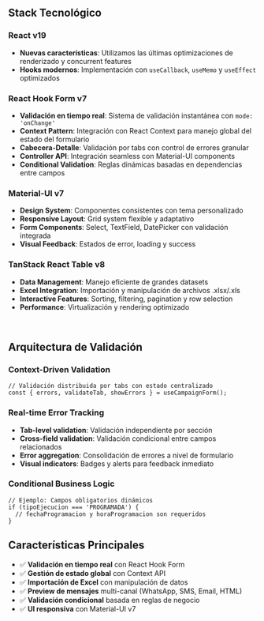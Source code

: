 ## Stack Tecnológico

### React v19
- **Nuevas características**: Utilizamos las últimas optimizaciones de renderizado y concurrent features
- **Hooks modernos**: Implementación con `useCallback`, `useMemo` y `useEffect` optimizados

### React Hook Form v7
- **Validación en tiempo real**: Sistema de validación instantánea con `mode: 'onChange'`
- **Context Pattern**: Integración con React Context para manejo global del estado del formulario
- **Cabecera-Detalle**: Validación por tabs con control de errores granular
- **Controller API**: Integración seamless con Material-UI components
- **Conditional Validation**: Reglas dinámicas basadas en dependencias entre campos

### Material-UI v7
- **Design System**: Componentes consistentes con tema personalizado
- **Responsive Layout**: Grid system flexible y adaptativo
- **Form Components**: Select, TextField, DatePicker con validación integrada
- **Visual Feedback**: Estados de error, loading y success

### TanStack React Table v8
- **Data Management**: Manejo eficiente de grandes datasets
- **Excel Integration**: Importación y manipulación de archivos .xlsx/.xls
- **Interactive Features**: Sorting, filtering, pagination y row selection
- **Performance**: Virtualización y rendering optimizado

<br>

## Arquitectura de Validación

### Context-Driven Validation
```tsx
// Validación distribuida por tabs con estado centralizado
const { errors, validateTab, showErrors } = useCampaignForm();
```

### Real-time Error Tracking
- **Tab-level validation**: Validación independiente por sección
- **Cross-field validation**: Validación condicional entre campos relacionados
- **Error aggregation**: Consolidación de errores a nivel de formulario
- **Visual indicators**: Badges y alerts para feedback inmediato

### Conditional Business Logic
```tsx
// Ejemplo: Campos obligatorios dinámicos
if (tipoEjecucion === 'PROGRAMADA') {
  // fechaProgramacion y horaProgramacion son requeridos
}
```

## Características Principales

- ✅ **Validación en tiempo real** con React Hook Form
- ✅ **Gestión de estado global** con Context API
- ✅ **Importación de Excel** con manipulación de datos
- ✅ **Preview de mensajes** multi-canal (WhatsApp, SMS, Email, HTML)
- ✅ **Validación condicional** basada en reglas de negocio
- ✅ **UI responsiva** con Material-UI v7


